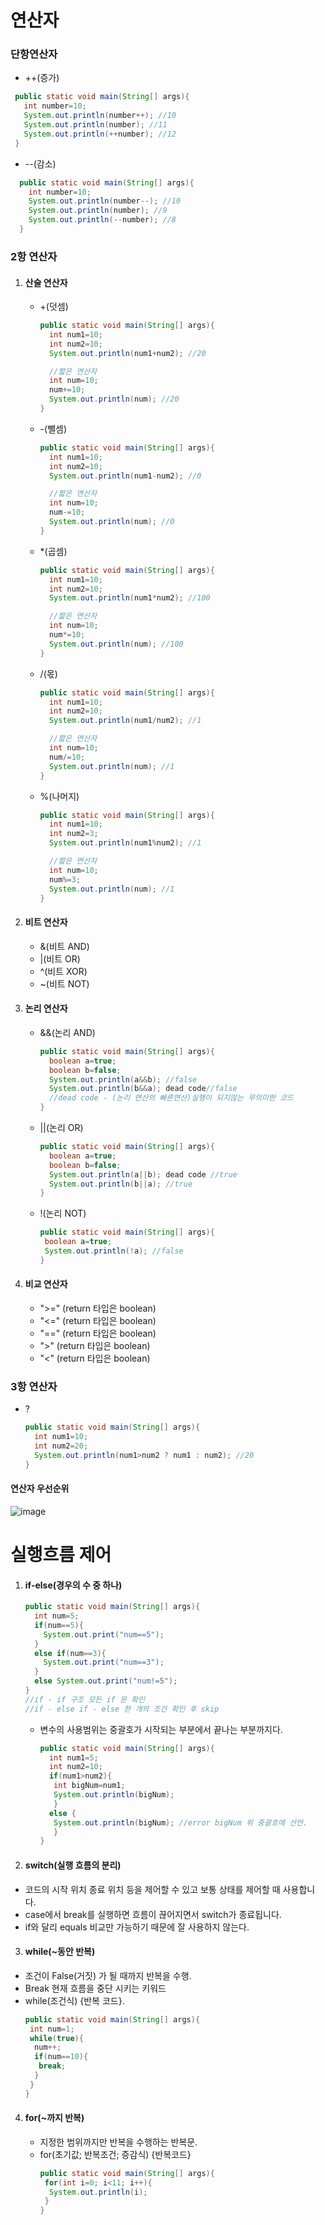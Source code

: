 # 연산자
### 단항연산자
- ++(증가)
 ```java
  public static void main(String[] args){
    int number=10;
    System.out.println(number++); //10
    System.out.println(number); //11
    System.out.println(++number); //12
  }
```
- --(감소)
```java
  public static void main(String[] args){
    int number=10;
    System.out.println(number--); //10
    System.out.println(number); //9
    System.out.println(--number); //8
  }
```
  
### 2항 연산자
 1) #### 산술 연산자
    - +(덧셈)
      ```java
      public static void main(String[] args){
        int num1=10;
        int num2=10;
        System.out.println(num1+num2); //20

        //짧은 연산자
        int num=10;
        num+=10;
        System.out.println(num); //20
      }
      ```
    - -(뺄셈)
      ```java
      public static void main(String[] args){
        int num1=10;
        int num2=10;
        System.out.println(num1-num2); //0

        //짧은 연산자
        int num=10;
        num-=10;
        System.out.println(num); //0
      }
      ```
    - *(곱셈)
      ```java
      public static void main(String[] args){
        int num1=10;
        int num2=10;
        System.out.println(num1*num2); //100

        //짧은 연산자
        int num=10;
        num*=10;
        System.out.println(num); //100
      }
      ```
    - /(몫)
      ```java
      public static void main(String[] args){
        int num1=10;
        int num2=10;
        System.out.println(num1/num2); //1

        //짧은 연산자
        int num=10;
        num/=10;
        System.out.println(num); //1
      }
      ```
    - %(나머지)
      ```java
      public static void main(String[] args){
        int num1=10;
        int num2=3;
        System.out.println(num1%num2); //1

        //짧은 연산자
        int num=10;
        num%=3;
        System.out.println(num); //1
      }
      ```
 2) #### 비트 연산자
    - &(비트 AND)
    - |(비트 OR)
    - ^(비트 XOR)
    - ~(비트 NOT)
 3) #### 논리 연산자
    - &&(논리 AND)
      ```java
      public static void main(String[] args){
        boolean a=true;
        boolean b=false;
        System.out.println(a&&b); //false
        System.out.println(b&&a); dead code//false
        //dead code - (논리 연산의 빠른연산)실행이 되지않는 무의미한 코드
      }
      ```
    - ||(논리 OR)
      ```java
      public static void main(String[] args){
        boolean a=true;
        boolean b=false;
        System.out.println(a||b); dead code //true
        System.out.println(b||a); //true
      }
      ```
    - !(논리 NOT)
       ```java
      public static void main(String[] args){
        boolean a=true;
        System.out.println(!a); //false
      }
      ```
 4) #### 비교 연산자
    - ">=" (return 타입은 boolean)
    - "<=" (return 타입은 boolean)
    - "==" (return 타입은 boolean)
    - ">"  (return 타입은 boolean)
    - "<"  (return 타입은 boolean)
### 3항 연산자
- ?
  ```java
  public static void main(String[] args){
    int num1=10;
    int num2=20;
    System.out.println(num1>num2 ? num1 : num2); //20
  }
  ```

#### 연산자 우선순위
![image](https://github.com/user-attachments/assets/246a04f0-dd09-4dbd-aaf8-0bb71fa58e26)

# 실행흐름 제어
1) #### if-else(경우의 수 중 하나)
   ```java
   public static void main(String[] args){
     int num=5;
     if(num==5){
       System.out.print("num==5");
     }
     else if(num==3){
       System.out.print("num==3");
     }
     else System.out.print("num!=5");
   }
   //if - if 구조 모든 if 문 확인
   //if - else if - else 한 개의 조건 확인 후 skip 
   ```
   - 변수의 사용범위는 중괄호가 시작되는 부분에서 끝나는 부분까지다.
     ``` java
     public static void main(String[] args){
       int num1=5;
       int num2=10;
       if(num1>num2){
        int bigNum=num1;
        System.out.println(bigNum);
        }
       else {
        System.out.println(bigNum); //error bigNum 위 중괄호에 선언.
        }
     }
     ```
2) #### switch(실행 흐름의 분리)
  - 코드의 시작 위치 종료 위치 등을 제어할 수 있고 보통 상태를 제어할 때 사용합니다.
  - case에서 break를 실행하면 흐름이 끊어지면서 switch가 종료됩니다.
  - if와 달리 equals 비교만 가능하기 때문에 잘 사용하지 않는다.

3) #### while(~동안 반복)
  - 조건이 False(거짓) 가 될 때까지 반복을 수행.
  - Break 현재 흐름을 중단 시키는 키워드
  - while(조건식) {반복 코드}.
    ```java
    public static void main(String[] args){
     int num=1;
     while(true){
      num++;
      if(num==10){
       break;
      }
     }
    }
    ```
4) #### for(~까지 반복)
   - 지정한 범위까지만 반복을 수행하는 반복문.
   - for(초기값; 반복조건; 증감식) {반복코드}
     ```java
     public static void main(String[] args){
      for(int i=0; i<11; i++){
       System.out.println(i);
      }
     }
     ```
